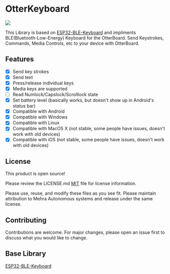 # OtterKeyboard
![](https://github.com/Vishal01Mehra/OtterKeyBoard/blob/main/Resource/otterKeyBoard.jpg)

This Library is based on [ESP32-BLE-Keyboard](https://github.com/T-vK/ESP32-BLE-Keyboard) and impliments BLE(Bluetooth-Low-Energy) Keyboard for the OtterBoard. Send Keystrokes, Commands, Media Controls, etc to your device with OtterBoard.

## Features

 - [x] Send key strokes
 - [x] Send text
 - [x] Press/release individual keys
 - [x] Media keys are supported
 - [ ] Read Numlock/Capslock/Scrolllock state
 - [x] Set battery level (basically works, but doesn't show up in Android's status bar)
 - [x] Compatible with Android
 - [x] Compatible with Windows
 - [x] Compatible with Linux
 - [x] Compatible with MacOS X (not stable, some people have issues, doesn't work with old devices)
 - [x] Compatible with iOS (not stable, some people have issues, doesn't work with old devices)

## License
This product is open source!

Please review the LICENSE.md [MIT](https://choosealicense.com/licenses/mit/) file for license information.

Please use, reuse, and modify these files as you see fit. Please maintain attribution to Mehra Autonomous systems and release under the same license.

## Contributing
Contributions are welcome. For major changes, please open an issue first to discuss what you would like to change.

## Base Library 
[ESP32-BLE-Keyboard](https://github.com/T-vK/ESP32-BLE-Keyboard)

